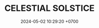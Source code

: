 ---
layout: teamCard
permalink: /team/:title.html
categories: LI LI1 LI3 LI4 LI5 LI6 LI7 LI8 LI9 LI10 LI11
maincover: /assets/logos/BDLF.png
puntosLJMAYO24:
date: 2024-05-02 10:29:20 +0700
title: CELESTIAL SOLSTICE
route: /liga-indigo-platino
tag: johto042024
color: black
puntosLJ202404: 12
grupo: sur
background: '#F16C38'
cover: /assets/ver.png
team: CELESTIAL SOLSTICE
ID: CS
puntos: 7
pj: 6
status: <i class="fa-solid fa-check"></i>
#PARTIDO 1
j1: RONDA 1
p1: CS
pp1: NS
bg1: rock
r1: 0
rr1: 3
pt1: 0
pj1: 1
#PARTIDO 2
j2: RONDA 2
p2: JNS
pp2: CS
bg2: rock
r2: 
rr2: 
pt2: 0
pj2: 0 
#PARTIDO 3
j3: RONDA 3
p3: CS
pp3: RNT
bg3: rock
r3: 1
rr3: 2
pt3: 1
pj3: 1 
#PARTIDO 4
j4: RONDA 4
p4: CS
pp4: I2A
bg4: rock
r4: 3
rr4: 0
pt4: 3
pj4: 1
#PARTIDO 5
j5: RONDA 5
p5: CS
pp5: TAE
bg5: rock
r5: 
rr5:
pt5: 0
pj5: 0
#PARTIDO 6
j6: RONDA 6
p6: CS
pp6: GOD
bg6: rock
r6: 
rr6: 
pt6: 0
pj6: 0 
#PARTIDO 7
j7: RONDA 7
p7:  SOJ
pp7: CS
bg7: rock
r7: 
rr7:  
pt7: 0
pj7: 0
#PARTIDO 8
j8: RONDA 8
p8:  CS
pp8: HG BETA
bg8: rock
rr8: 0
r8: 3
pt8: 0
pj8: 1 
#PARTIDO 9
j9: RONDA 9
p9:  CS
pp9: HG OL
bg9: rock
r9: 3
rr9: 0
pt9: 3
pj9: 1
#PARTIDO 10
j10: RONDA 10
p10: CS
pp10: EK
bg10: rock
r10: 0
rr10: 3
pt10: 0
pj10: 1 
#PARTIDO 11
j11: RONDA 11
p11: CS
pp11: NL
bg11: rock
r11: 
rr11:
pt11: 0
pj11 : 0 
stream: <i class="fa-brands fa-twitch text-white"></i>
dia: 28
hora: '21:10'
---